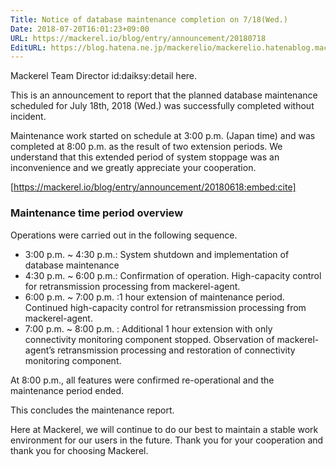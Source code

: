 ```yaml
---
Title: Notice of database maintenance completion on 7/18(Wed.)
Date: 2018-07-20T16:01:23+09:00
URL: https://mackerel.io/blog/entry/announcement/20180718
EditURL: https://blog.hatena.ne.jp/mackerelio/mackerelio.hatenablog.mackerel.io/atom/entry/10257846132602947691
---
```


Mackerel Team Director id:daiksy:detail here.

This is an announcement to report that the planned database maintenance scheduled for July 18th, 2018 (Wed.) was successfully completed without incident.

Maintenance work started on schedule at 3:00 p.m. (Japan time) and was completed at 8:00 p.m. as the result of two extension periods. We understand that this extended period of system stoppage was an inconvenience and we greatly appreciate your cooperation.

[https://mackerel.io/blog/entry/announcement/20180618:embed:cite]

### Maintenance time period overview

Operations were carried out in the following sequence.

- 3:00 p.m. ~ 4:30 p.m.: System shutdown and implementation of database maintenance
- 4:30 p.m. ~ 6:00 p.m.:  Confirmation of operation. High-capacity control for retransmission processing from mackerel-agent.
- 6:00 p.m. ~ 7:00 p.m. :1 hour extension of maintenance period. Continued high-capacity control for retransmission processing from mackerel-agent.
- 7:00 p.m. ~ 8:00 p.m. : Additional 1 hour extension with only connectivity monitoring component stopped. Observation of mackerel-agent’s retransmission processing and restoration of connectivity monitoring component.

At 8:00 p.m., all features were confirmed re-operational and the maintenance period ended.

This concludes the maintenance report.

Here at Mackerel, we will continue to do our best to maintain a stable work environment for our users in the future. Thank you for your cooperation and thank you for choosing Mackerel.
